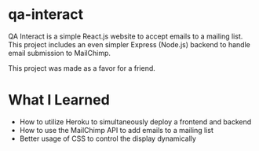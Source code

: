 # qa-interact

QA Interact is a simple React.js website to accept emails to a mailing list. This project includes an even simpler Express (Node.js) backend to handle email submission to MailChimp.

This project was made as a favor for a friend.

# What I Learned

* How to utilize Heroku to simultaneously deploy a frontend and backend
* How to use the MailChimp API to add emails to a mailing list
* Better usage of CSS to control the display dynamically
